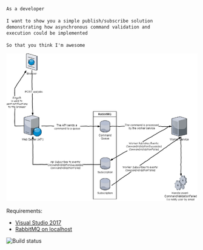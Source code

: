```gherkin
As a developer

I want to show you a simple publish/subscribe solution 
demonstrating how asynchronous command validation and 
execution could be implemented

So that you think I'm awesome
```


![](PoC.png)


Requirements:
* [Visual Studio 2017](https://visualstudio.microsoft.com/downloads/)
* [RabbitMQ on localhost](https://www.rabbitmq.com/download.html)

![Build status](https://dev.azure.com/henrikbecker/Demos/_apis/build/status/handiman.async-validation?branchName=master)

